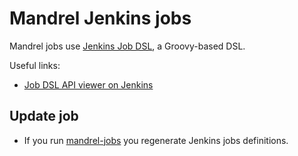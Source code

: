 # Mandrel Jenkins jobs

Mandrel jobs use [Jenkins Job DSL](https://github.com/jenkinsci/job-dsl-plugin), a Groovy-based DSL.

Useful links:

- [Job DSL API viewer on Jenkins](https://ci.modcluster.io/plugin/job-dsl/api-viewer/index.html)

## Update job
- If you run [mandrel-jobs](https://ci.modcluster.io/job/mandrel-jobs/) you regenerate Jenkins jobs definitions. 
